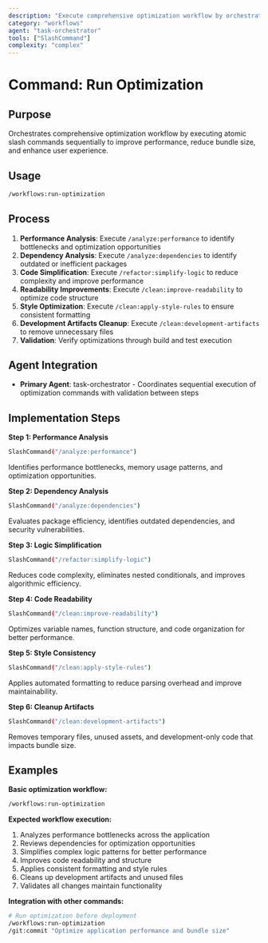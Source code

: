 ```yaml
---
description: "Execute comprehensive optimization workflow by orchestrating atomic slash commands to improve performance, reduce bundle size, and enhance user experience"
category: "workflows"
agent: "task-orchestrator"
tools: ["SlashCommand"]
complexity: "complex"
---
```


# Command: Run Optimization

## Purpose

Orchestrates comprehensive optimization workflow by executing atomic slash commands sequentially to improve performance, reduce bundle size, and
enhance user experience.

## Usage

```bash
/workflows:run-optimization
```

## Process

1. **Performance Analysis**: Execute `/analyze:performance` to identify bottlenecks and optimization opportunities
2. **Dependency Analysis**: Execute `/analyze:dependencies` to identify outdated or inefficient packages
3. **Code Simplification**: Execute `/refactor:simplify-logic` to reduce complexity and improve performance
4. **Readability Improvements**: Execute `/clean:improve-readability` to optimize code structure
5. **Style Optimization**: Execute `/clean:apply-style-rules` to ensure consistent formatting
6. **Development Artifacts Cleanup**: Execute `/clean:development-artifacts` to remove unnecessary files
7. **Validation**: Verify optimizations through build and test execution

## Agent Integration

- **Primary Agent**: task-orchestrator - Coordinates sequential execution of optimization commands with validation between steps

## Implementation Steps

**Step 1: Performance Analysis**

```bash
SlashCommand("/analyze:performance")
```

Identifies performance bottlenecks, memory usage patterns, and optimization opportunities.

**Step 2: Dependency Analysis**

```bash
SlashCommand("/analyze:dependencies")
```

Evaluates package efficiency, identifies outdated dependencies, and security vulnerabilities.

**Step 3: Logic Simplification**

```bash
SlashCommand("/refactor:simplify-logic")
```

Reduces code complexity, eliminates nested conditionals, and improves algorithmic efficiency.

**Step 4: Code Readability**

```bash
SlashCommand("/clean:improve-readability")
```

Optimizes variable names, function structure, and code organization for better performance.

**Step 5: Style Consistency**

```bash
SlashCommand("/clean:apply-style-rules")
```

Applies automated formatting to reduce parsing overhead and improve maintainability.

**Step 6: Cleanup Artifacts**

```bash
SlashCommand("/clean:development-artifacts")
```

Removes temporary files, unused assets, and development-only code that impacts bundle size.

## Examples

**Basic optimization workflow:**

```bash
/workflows:run-optimization
```

**Expected workflow execution:**

1. Analyzes performance bottlenecks across the application
2. Reviews dependencies for optimization opportunities
3. Simplifies complex logic patterns for better performance
4. Improves code readability and structure
5. Applies consistent formatting and style rules
6. Cleans up development artifacts and unused files
7. Validates all changes maintain functionality

**Integration with other commands:**

```bash
# Run optimization before deployment
/workflows:run-optimization
/git:commit "Optimize application performance and bundle size"
```
